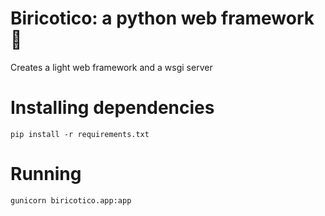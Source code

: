 # Biricotico: a python web framework 🍻

Creates a light web framework and a wsgi server

# Installing dependencies
```
pip install -r requirements.txt
```

# Running
```
gunicorn biricotico.app:app
```
